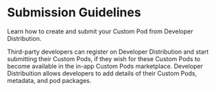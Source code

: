 # Submission Guidelines

Learn how to create and submit your Custom Pod from Developer Distribution.

Third-party developers can register on Developer Distribution and start submitting their Custom Pods, if they wish for these Custom Pods to become available in the in-app Custom Pods marketplace. Developer Distribuition allows developers to add details of their Custom Pods, metadata, and pod packages.   
